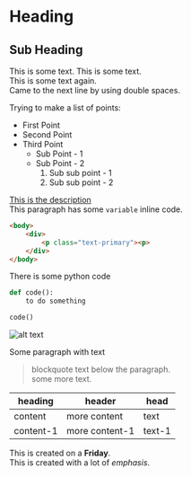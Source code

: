 # Heading
## Sub Heading
This is some text. This is some text.  
This is some text again.  
Came to the next line by using double spaces.

Trying to make a list of points:
- First Point 
- Second Point 
- Third Point
   - Sub Point - 1
   - Sub Point - 2
     1. Sub sub point - 1
     2. Sub sub point - 2

[This is the description](https://www.github.com)  
This paragraph has some `variable` inline code.

```html
<body>
    <div>
        <p class="text-primary"><p>
    </div>
</body>
```

There is some python code
```python
def code():
    to do something

code()
```
![alt text](http://picsum.photos/200/200)

Some paragraph with text
> blockquote text below the paragraph.  
> some more text.

| heading | header | head | 
| --- | --- | --- |
| content | more content | text |   
| content-1 | more content-1 | text-1 | 

This is created on a **Friday**.  
This is created with a lot of  *emphasis*.



